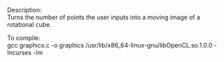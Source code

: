 Description:  
Turns the number of points the user inputs into a moving image of a rotational cube.  
  
To compile:  
gcc graphics.c -o graphics /usr/lib/x86_64-linux-gnu/libOpenCL.so.1.0.0 -lncurses -lm

